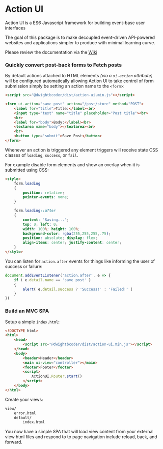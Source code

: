 # Action UI

Action UI is a ES6 Javascript framework for building event-base user interfaces

The goal of this package is to make decoupled event-driven API-powered websites and applications simpler to produce with minimal learning curve.

Please review the documentation via the [Wiki](https://github.com/dwightbcoder/action-ui/wiki)

### Quickly convert post-back forms to Fetch posts

By default actions attached to HTML elements _(via a `ui-action` attribute)_ will be configured automatically allowing Action UI to take control of form submission simply be setting an action name to the `<form>`:

```html
<script src="@dwightbcoder/dist/action-ui.min.js"></script>

<form ui-action="save post" action="/post/store" method="POST">
    <label for="title">Title:</label><br>
    <input type="text" name="title" placeholder="Post title"><br>
    <br>
    <label for="body">Body:</label><br>
    <textarea name="body"></textarea><br>
    <br>
    <button type="submit">Save Post</button>
</form>
```

Whenever an action is triggered any element triggers will receive state CSS classes of `loading`, `success`, or `fail`.

For example disable form elements and show an overlay when it is submitted using CSS:


```html
<style>
    form.loading
    {
        position: relative;
        pointer-events: none;
    }

    form.loading::after
    {
        content: "Saving...";
        top: 0; left: 0;
        width: 100%; height: 100%;
        background-color: rgba(255,255,255,.75);
        position: absolute; display: flex;
        align-items: center; justify-content: center;
    }
</style>
```

You can listen for `action.after` events for things like informing the user of success or failure:

```js
document.addEventListener('action.after', e => {
    if ( e.detail.name == 'save post' )
    {
        alert( e.detail.success ? 'Success!' : 'Failed!' )
    }
})
```

### Build an MVC SPA

Setup a simple `index.html`:

```html
<!DOCTYPE html>
<html>
    <head>
        <script src="@dwightbcoder/dist/action-ui.min.js"></script>
    </head>
    <body>
        <header>Header</header>
        <main ui-view="controller"></main>
        <footer>Footer</footer>
        <script>
            ActionUI.Router.start()
        </script>
    </body>
</html>
```

Create your views:
```bash
view/
    error.html
    default/
        index.html
```

You now have a simple SPA that will load view content from your external view html files and respond to to page navigation include reload, back, and forward.